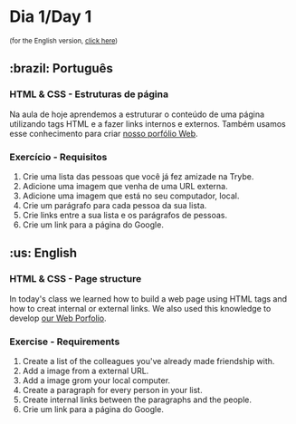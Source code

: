 # Dia 1/Day 1
<small>(for the English version, <a href="#en">click here</a>)</small>
<h2>:brazil: Português</h2>
<h3>HTML & CSS - Estruturas de página</h3>
<p>Na aula de hoje aprendemos a estruturar o conteúdo de uma página utilizando tags HTML e a fazer links internos e externos. Também usamos esse conhecimento para criar <a href="https://raphaelalmeidamartins.github.io/" rel="next">nosso porfólio Web</a>.</p>
<h3>Exercício - Requisitos</h3>
<ol>
    <li>Crie uma lista das pessoas que você já fez amizade na Trybe.
    <li>Adicione uma imagem que venha de uma URL externa.
    <li>Adicione uma imagem que está no seu computador, local.
    <li>Crie um parágrafo para cada pessoa da sua lista.
    <li>Crie links entre a sua lista e os parágrafos de pessoas.
    <li>Crie um link para a página do Google. 
</ol>

<h2 id="en">:us: English</h2>
<h3>HTML & CSS - Page structure</h3>
<p>In today's class we learned how to build a web page using HTML tags and how to creat internal or external links. We also used this knowledge to develop <a href="https://raphaelalmeidamartins.github.io/" rel="next">our Web Porfolio</a>.</p>
<h3>Exercise - Requirements</h3>
<ol>
    <li>Create a list of the colleagues you've already made friendship with.
    <li>Add a image from a external URL.
    <li>Add a image grom your local computer.
    <li>Create a paragraph for every person in your list.
    <li>Create internal links between the paragraphs and the people.
    <li>Crie um link para a página do Google. 
</ol>